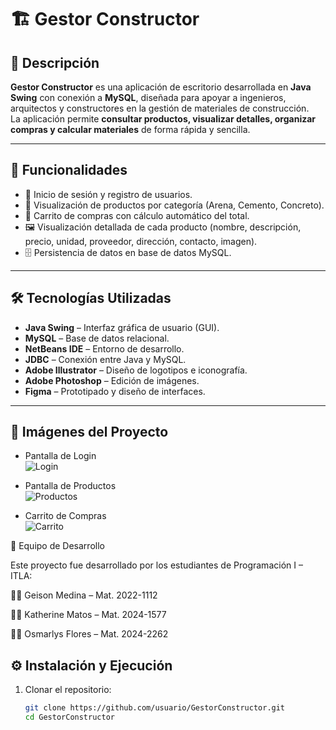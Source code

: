 # 🏗️ Gestor Constructor

## 📌 Descripción
**Gestor Constructor** es una aplicación de escritorio desarrollada en **Java Swing** con conexión a **MySQL**, diseñada para apoyar a ingenieros, arquitectos y constructores en la gestión de materiales de construcción.  
La aplicación permite **consultar productos, visualizar detalles, organizar compras y calcular materiales** de forma rápida y sencilla.

---

## 🚀 Funcionalidades
- 🔑 Inicio de sesión y registro de usuarios.  
- 📂 Visualización de productos por categoría (Arena, Cemento, Concreto).  
- 🛒 Carrito de compras con cálculo automático del total.  
- 🖼️ Visualización detallada de cada producto (nombre, descripción, precio, unidad, proveedor, dirección, contacto, imagen).  
- 🗄️ Persistencia de datos en base de datos MySQL.  

---

## 🛠️ Tecnologías Utilizadas
- **Java Swing** – Interfaz gráfica de usuario (GUI).  
- **MySQL** – Base de datos relacional.  
- **NetBeans IDE** – Entorno de desarrollo.  
- **JDBC** – Conexión entre Java y MySQL.  
- **Adobe Illustrator** – Diseño de logotipos e iconografía.  
- **Adobe Photoshop** – Edición de imágenes.  
- **Figma** – Prototipado y diseño de interfaces.  

---

## 📸 Imágenes del Proyecto
- Pantalla de Login  
![Login](./src/Img/loginShow.gif)

- Pantalla de Productos  
![Productos](./src/Img/registerShow.gif)

- Carrito de Compras  
![Carrito](./src/Img/marketShow.gif)


👥 Equipo de Desarrollo

Este proyecto fue desarrollado por los estudiantes de Programación I – ITLA:

👨‍💻 Geison Medina – Mat. 2022-1112

👩‍💻 Katherine Matos – Mat. 2024-1577

👩‍💻 Osmarlys Flores – Mat. 2024-2262

## ⚙️ Instalación y Ejecución
1. Clonar el repositorio:
   ```bash
   git clone https://github.com/usuario/GestorConstructor.git
   cd GestorConstructor
   
